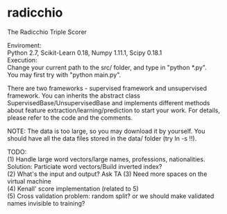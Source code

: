 # radicchio
The Radicchio Triple Scorer  
  
Enviroment:  
	Python 2.7, Scikit-Learn 0.18, Numpy 1.11.1, Scipy 0.18.1   
Execution:  
	Change your current path to the src/ folder, and type in "python *.py".  
	You may first try with "python main.py".  

There are two frameworks - supervised framework and unsupervised framework.  You can inherits the abstract class SupervisedBase/UnsupervisedBase and implements different methods about feature extraction/learning/prediction to start your work. For details, please refer to the code and the comments.  

NOTE: The data is too large, so you may download it by yourself. You should have all the data files stored in the data/ folder (try ln -s !!).  

TODO:  
(1) Handle large word vectors/large names, professions, nationalities. Solution: Particiate word vectors/Build inverted index?  
(2) What's the input and output? Ask TA
(3) Need more spaces on the virtual machine  
(4) Kenall' score implementation (related to 5)  
(5) Cross validation problem: random split? or we should make validated names invisible to training?  

